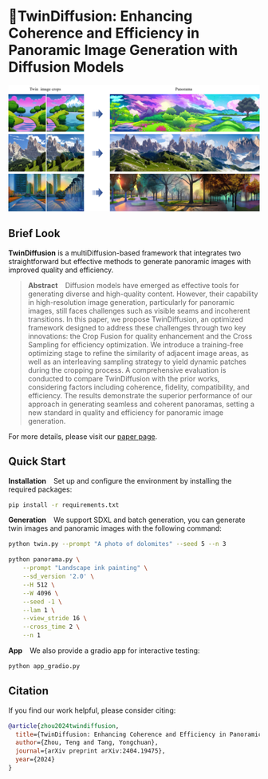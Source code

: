 # 🦉TwinDiffusion: Enhancing Coherence and Efficiency in Panoramic Image Generation with Diffusion Models

![intro](docs/intro.png)

## Brief Look

**TwinDiffusion** is a multiDiffusion-based framework that integrates two straightforward but effective methods to generate panoramic images with
improved quality and efficiency.

> **Abstract** &ensp; Diffusion models have emerged as effective tools for generating diverse and high-quality content. However, their capability in high-resolution image generation, particularly for panoramic images, still faces challenges such as visible seams and incoherent transitions. In this paper, we propose TwinDiffusion, an optimized framework designed to address these challenges through two key innovations: the Crop Fusion for quality enhancement and the Cross Sampling for efficiency optimization. We introduce a training-free optimizing stage to refine the similarity of adjacent image areas, as well as an interleaving sampling strategy to yield dynamic patches during the cropping process. A comprehensive evaluation is conducted to compare TwinDiffusion with the prior works, considering factors including coherence, fidelity, compatibility, and efficiency. The results demonstrate the superior performance of our approach in generating seamless and coherent panoramas, setting a new standard in quality and efficiency for panoramic image generation. 

For more details, please visit our [paper page](https://arxiv.org/abs/2404.19475).

## Quick Start

**Installation** &ensp; Set up and configure the environment by installing the required packages:

```bash
pip install -r requirements.txt
```

**Generation** &ensp; We support SDXL and batch generation, you can generate twin images and panoramic images with the following command:

```bash
python twin.py --prompt "A photo of dolomites" --seed 5 --n 3
```
```bash
python panorama.py \
    --prompt "Landscape ink painting" \
    --sd_version '2.0' \
    --H 512 \
    --W 4096 \
    --seed -1 \
    --lam 1 \
    --view_stride 16 \
    --cross_time 2 \
    --n 1
```

**App** &ensp; We also provide a gradio app for interactive testing:

```bash
python app_gradio.py
```

## Citation

If you find our work helpful, please consider citing:

```bibtex
@article{zhou2024twindiffusion,
  title={TwinDiffusion: Enhancing Coherence and Efficiency in Panoramic Image Generation with Diffusion Models},
  author={Zhou, Teng and Tang, Yongchuan},
  journal={arXiv preprint arXiv:2404.19475},
  year={2024}
}
```